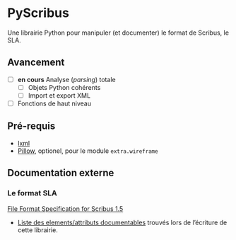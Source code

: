 # PyScribus

Une librairie Python pour manipuler (et documenter) le format de Scribus, le SLA.

## Avancement

- [ ] **en cours** Analyse (*parsing*) totale
  - [ ] Objets Python cohérents
  - [ ] Import et export XML
- [ ] Fonctions de haut niveau

## Pré-requis

- [lxml](https://lxml.de/)
- [Pillow](https://python-pillow.org/), optionel, pour le module ``extra.wireframe``

## Documentation externe

### Le format SLA

[File Format Specification for Scribus 1.5](https://wiki.scribus.net/canvas/File_Format_Specification_for_Scribus_1.5)

- [Liste des elements/attributs documentables](source/articles/en/spec.rst) trouvés lors de l’écriture de cette librairie.

